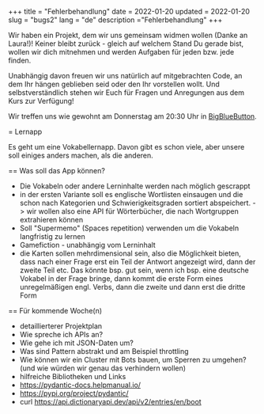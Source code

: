 +++
title = "Fehlerbehandlung"
date = 2022-01-20
updated = 2022-01-20
slug = "bugs2"
lang = "de"
description ="Fehlerbehandlung"
+++

Wir haben ein Projekt, dem wir uns gemeinsam widmen wollen (Danke an Laura!)! Keiner bleibt zurück - gleich auf welchem Stand Du gerade bist, wollen wir dich mitnehmen und werden Aufgaben für jeden bzw. jede finden.

Unabhängig davon freuen wir uns natürlich auf mitgebrachten Code, an dem Ihr hängen geblieben seid oder den Ihr vorstellen wollt. Und selbstverständlich stehen wir Euch für Fragen und Anregungen aus dem Kurs zur Verfügung!

Wir treffen uns wie gewohnt am Donnerstag am 20:30 Uhr in [BigBlueButton](https://bbb.cyber4edu.org/b/der-0rc-8x7-4re).

= Lernapp

Es geht um eine Vokabellernapp. Davon gibt es schon viele, aber unsere soll einiges anders machen, als die anderen.

== Was soll das App können?
- Die Vokabeln oder andere Lerninhalte werden nach möglich gescrappt
- in der ersten Variante soll es englische Wortlisten einsaugen und die schon nach Kategorien und Schwierigkeitsgraden sortiert abspeichert.
-> wir wollen also eine API für Wörterbücher, die nach Wortgruppen extrahieren können
- Soll "Supermemo" (Spaces repetition) verwenden um die Vokabeln langfristig zu lernen
- Gamefiction - unabhängig vom Lerninhalt
- die Karten sollen mehrdimensional sein, also die Möglichkeit bieten, dass nach einer Frage erst ein Teil der Antwort angezeigt wird, dann der zweite Teil etc. Das könnte bsp. gut sein, wenn ich bsp. eine deutsche Vokabel in der Frage bringe, dann kommt die erste Form eines unregelmäßigen engl. Verbs, dann die zweite und dann erst die dritte Form

== Für kommende Woche(n)
- detaillierterer Projektplan
- Wie spreche ich APIs an?
- Wie gehe ich mit JSON-Daten um?
- Was sind Pattern abstrakt und am Beispiel throttling
- Wie können wir ein Cluster mit Bots bauen, um Sperren zu umgehen? (und wie würden wir genau das verhindern wollen)
- hilfreiche Bibliotheken und Links
- https://pydantic-docs.helpmanual.io/
- https://pypi.org/project/pydantic/
- curl  https://api.dictionaryapi.dev/api/v2/entries/en/boot
